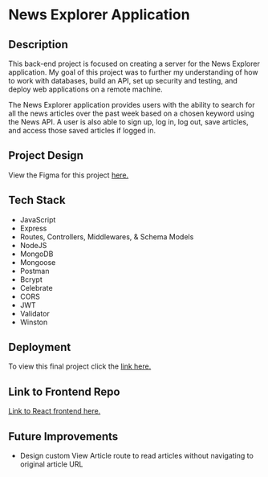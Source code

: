 # News Explorer Application

## Description

This back-end project is focused on creating a server for the News Explorer application. My goal of this project was to further my understanding of how to work with databases, build an API, set up security and testing, and deploy web applications on a remote machine.

The News Explorer application provides users with the ability to search for all the news articles over the past week based on a chosen keyword using the News API. A user is also able to sign up, log in, log out, save articles, and access those saved articles if logged in.

## Project Design

View the Figma for this project [here.](https://www.figma.com/design/3ottwMEhlBt95Dbn8dw1NH/Your-Final-Project?node-id=0-1&node-type=canvas&t=P0qA0AmCk5HlQpnJ-0)

## Tech Stack

- JavaScript
- Express
- Routes, Controllers, Middlewares, & Schema Models
- NodeJS
- MongoDB
- Mongoose
- Postman
- Bcrypt
- Celebrate
- CORS
- JWT
- Validator
- Winston

## Deployment

To view this final project click the [link here.](https://news-explorer.root.sx/)

## Link to Frontend Repo

[Link to React frontend here.](https://github.com/brogers111/news_explorer)

## Future Improvements

- Design custom View Article route to read articles without navigating to original article URL
